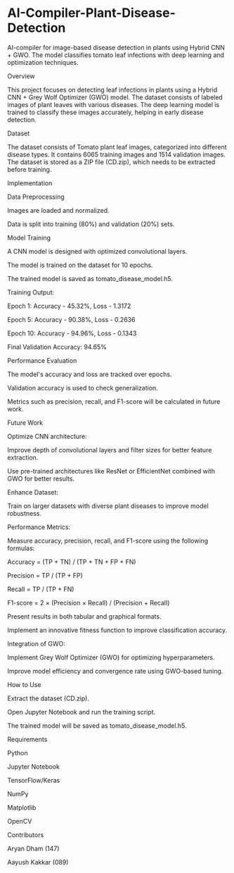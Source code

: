 # AI-Compiler-Plant-Disease-Detection
AI-compiler for image-based disease detection in plants using Hybrid CNN + GWO. The model classifies tomato leaf infections with deep learning and optimization techniques.


Overview

This project focuses on detecting leaf infections in plants using a Hybrid CNN + Grey Wolf Optimizer (GWO) model. The dataset consists of labeled images of plant leaves with various diseases. The deep learning model is trained to classify these images accurately, helping in early disease detection.



Dataset

The dataset consists of Tomato plant leaf images, categorized into different disease types. It contains 6065 training images and 1514 validation images. The dataset is stored as a ZIP file (CD.zip), which needs to be extracted before training.



Implementation

Data Preprocessing

Images are loaded and normalized.

Data is split into training (80%) and validation (20%) sets.


Model Training

A CNN model is designed with optimized convolutional layers.

The model is trained on the dataset for 10 epochs.

The trained model is saved as tomato_disease_model.h5.


Training Output:

Epoch 1: Accuracy - 45.32%, Loss - 1.3172

Epoch 5: Accuracy - 90.38%, Loss - 0.2636

Epoch 10: Accuracy - 94.96%, Loss - 0.1343

Final Validation Accuracy: 94.65%


Performance Evaluation

The model's accuracy and loss are tracked over epochs.

Validation accuracy is used to check generalization.

Metrics such as precision, recall, and F1-score will be calculated in future work.



Future Work

Optimize CNN architecture:

Improve depth of convolutional layers and filter sizes for better feature extraction.

Use pre-trained architectures like ResNet or EfficientNet combined with GWO for better results.


Enhance Dataset:

Train on larger datasets with diverse plant diseases to improve model robustness.


Performance Metrics:

Measure accuracy, precision, recall, and F1-score using the following formulas:

Accuracy = (TP + TN) / (TP + TN + FP + FN)

Precision = TP / (TP + FP)

Recall = TP / (TP + FN)

F1-score = 2 × (Precision × Recall) / (Precision + Recall)

Present results in both tabular and graphical formats.

Implement an innovative fitness function to improve classification accuracy.


Integration of GWO:

Implement Grey Wolf Optimizer (GWO) for optimizing hyperparameters.

Improve model efficiency and convergence rate using GWO-based tuning.


How to Use

Extract the dataset (CD.zip).

Open Jupyter Notebook and run the training script.

The trained model will be saved as tomato_disease_model.h5.



Requirements

Python

Jupyter Notebook

TensorFlow/Keras

NumPy

Matplotlib

OpenCV



Contributors

Aryan Dham (147)

Aayush Kakkar (089)
